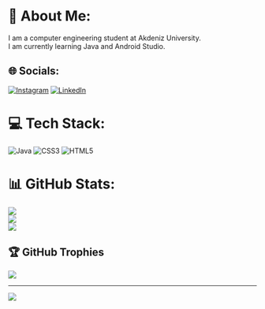 # 💫 About Me:
I am a computer engineering student at Akdeniz University.<br>I am currently learning Java and Android Studio.


## 🌐 Socials:
[![Instagram](https://img.shields.io/badge/Instagram-%23E4405F.svg?logo=Instagram&logoColor=white)](https://instagram.com/zeyneptanrivermiss) [![LinkedIn](https://img.shields.io/badge/LinkedIn-%230077B5.svg?logo=linkedin&logoColor=white)](https://linkedin.com/in/zeyneptanrivermis) 

# 💻 Tech Stack:
![Java](https://img.shields.io/badge/java-%23ED8B00.svg?style=plastic&logo=openjdk&logoColor=white) ![CSS3](https://img.shields.io/badge/css3-%231572B6.svg?style=plastic&logo=css3&logoColor=white) ![HTML5](https://img.shields.io/badge/html5-%23E34F26.svg?style=plastic&logo=html5&logoColor=white)
# 📊 GitHub Stats:
![](https://github-readme-stats.vercel.app/api?username=zeyneptanrivermis&theme=dark&hide_border=false&include_all_commits=false&count_private=false)<br/>
![](https://github-readme-streak-stats.herokuapp.com/?user=zeyneptanrivermis&theme=dark&hide_border=false)<br/>
![](https://github-readme-stats.vercel.app/api/top-langs/?username=zeyneptanrivermis&theme=dark&hide_border=false&include_all_commits=false&count_private=false&layout=compact)

## 🏆 GitHub Trophies
![](https://github-profile-trophy.vercel.app/?username=zeyneptanrivermis&theme=onestar&no-frame=true&no-bg=true&margin-w=4)

---
[![](https://visitcount.itsvg.in/api?id=zeyneptanrivermis&icon=4&color=1)](https://visitcount.itsvg.in)

<!-- Proudly created with GPRM ( https://gprm.itsvg.in ) -->
